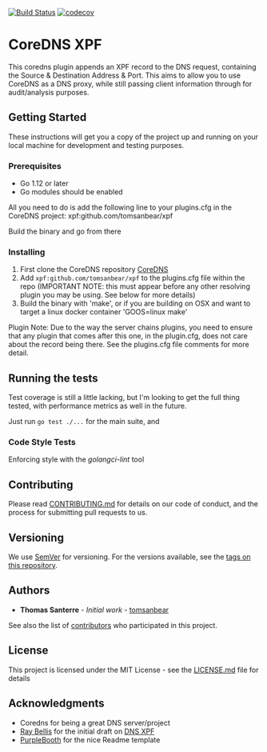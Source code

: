 [![Build Status](https://travis-ci.org/tomsanbear/xpf.svg?branch=master)](https://travis-ci.org/tomsanbear/xpf) [![codecov](https://codecov.io/gh/tomsanbear/xpf/branch/master/graph/badge.svg)](https://codecov.io/gh/tomsanbear/xpf)


# CoreDNS XPF

This coredns plugin appends an XPF record to the DNS request, containing the Source & Destination Address & Port. This aims to allow you to use CoreDNS as a DNS proxy, while still passing client information through for audit/analysis purposes.

## Getting Started

These instructions will get you a copy of the project up and running on your local machine for development and testing purposes. 

### Prerequisites

- Go 1.12 or later
- Go modules should be enabled

All you need to do is add the following line to your plugins.cfg in the CoreDNS project:
xpf:github.com/tomsanbear/xpf

Build the binary and go from there

### Installing

1. First clone the CoreDNS repository [CoreDNS](https://github.com/coredns/coredns)
2. Add ```xpf:github.com/tomsanbear/xpf``` to the plugins.cfg file within the repo (IMPORTANT NOTE: this must appear before any other resolving plugin you may be using. See below for more details)
3. Build the binary with 'make', or if you are building on OSX and want to target a linux docker container 'GOOS=linux make'

Plugin Note:
Due to the way the server chains plugins, you need to ensure that any plugin that comes after this one, in the plugin.cfg, does not care about the record being there. See the plugins.cfg file comments for more detail.

## Running the tests

Test coverage is still a little lacking, but I'm looking to get the full thing tested, with performance metrics as well in the future. 

Just run ```go test ./...``` for the main suite, and 

### Code Style Tests

Enforcing style with the <em>golangci-lint</em> tool

## Contributing

Please read [CONTRIBUTING.md](https://gist.github.com/PurpleBooth/b24679402957c63ec426) for details on our code of conduct, and the process for submitting pull requests to us.

## Versioning

We use [SemVer](http://semver.org/) for versioning. For the versions available, see the [tags on this repository](https://github.com/tomsanbear/xpf/tags). 

## Authors

* **Thomas Santerre** - *Initial work* - [tomsanbear](https://github.com/tomsanbear)

See also the list of [contributors](https://github.com/tomsanbear/xpf/contributors) who participated in this project.

## License

This project is licensed under the MIT License - see the [LICENSE.md](LICENSE.md) file for details

## Acknowledgments

* Coredns for being a great DNS server/project
* [Ray Bellis](https://github.com/raybellis) for the initial draft on [DNS XPF](https://www.ietf.org/archive/id/draft-bellis-dnsop-xpf-04.txt)
* [PurpleBooth](https://github.com/PurpleBooth) for the nice Readme template
